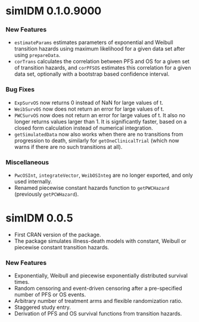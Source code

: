 # simIDM 0.1.0.9000

### New Features

-   `estimateParams` estimates parameters of exponential and Weibull transition hazards using maximum likelihood for a given data set after using `prepareData`.
-   `corTrans` calculates the correlation between PFS and OS for a given set of transition hazards, and `corPFSOS` estimates this correlation for a given data set, optionally with a bootstrap based confidence interval.

### Bug Fixes

-   `ExpSurvOS` now returns 0 instead of NaN for large values of t.
-   `WeibSurvOS` now does not return an error for large values of t.
-   `PWCSurvOS` now does not return an error for large values of t. It also no longer returns values larger than 1. It is significantly faster, based on a closed form calculation instead of numerical integration.
-   `getSimulatedData` now also works when there are no transitions from progression to death, similarly for `getOneClinicalTrial` (which now warns if there are no such transitions at all).

### Miscellaneous

-   `PwcOSInt`, `integrateVector`, `WeibOSInteg` are no longer exported, and only used internally.
-   Renamed piecewise constant hazards function to `getPWCHazard` (previously `getPCWHazard`).

# simIDM 0.0.5

-   First CRAN version of the package.
-   The package simulates illness-death models with constant, Weibull or piecewise constant transition hazards.

### New Features

-   Exponentially, Weibull and piecewise exponentially distributed survival times.
-   Random censoring and event-driven censoring after a pre-specified number of PFS or OS events.
-   Arbitrary number of treatment arms and flexible randomization ratio.
-   Staggered study entry.
-   Derivation of PFS and OS survival functions from transition hazards.
